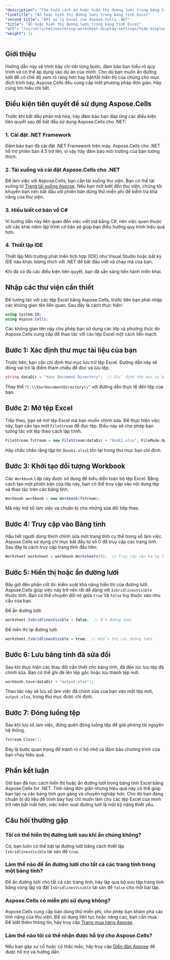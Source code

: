 ```yaml
---
"description": "Tìm hiểu cách ẩn hoặc hiển thị đường lưới trong bảng tính Excel một cách dễ dàng bằng Aspose.Cells for .NET. Hướng dẫn toàn diện này bao gồm các hướng dẫn từng bước."
"linktitle": "Ẩn hoặc hiển thị đường lưới trong bảng tính Excel"
"second_title": "API xử lý Excel của Aspose.Cells .NET"
"title": "Ẩn hoặc hiển thị đường lưới trong bảng tính Excel"
"url": "/vi/cells/net/mastering-worksheet-display-settings/hide-display-gridlines/"
"weight": 11
---
```


## Giới thiệu

Hướng dẫn này sẽ trình bày chi tiết từng bước, đảm bảo bạn hiểu rõ quy trình và có thể áp dụng vào dự án của mình. Cho dù bạn muốn ẩn đường lưới để có chế độ xem rõ ràng hơn hay bật/tắt hiển thị của chúng cho mục đích trình bày, Aspose.Cells đều cung cấp một phương pháp đơn giản. Hãy cùng tìm hiểu chi tiết.

## Điều kiện tiên quyết để sử dụng Aspose.Cells

Trước khi bắt đầu phần mã hóa, hãy đảm bảo bạn đáp ứng các điều kiện tiên quyết sau để bắt đầu sử dụng Aspose.Cells cho .NET:

### 1. Cài đặt .NET Framework
Đảm bảo bạn đã cài đặt .NET Framework trên máy. Aspose.Cells cho .NET hỗ trợ phiên bản 4.5 trở lên, vì vậy hãy đảm bảo môi trường của bạn tương thích.

### 2. Tải xuống và cài đặt Aspose.Cells cho .NET
Để làm việc với Aspose.Cells, bạn cần tải xuống thư viện. Bạn có thể tải xuống từ [Trang tải xuống Aspose](https://releases.aspose.com/cells/net/). Nếu bạn mới biết đến thư viện, chúng tôi khuyên bạn nên bắt đầu với phiên bản dùng thử miễn phí để kiểm tra khả năng của thư viện.

### 3. Hiểu biết cơ bản về C#
Vì hướng dẫn này liên quan đến việc viết mã bằng C#, nên việc quen thuộc với các khái niệm lập trình cơ bản sẽ giúp bạn điều hướng quy trình hiệu quả hơn.

### 4. Thiết lập IDE
Thiết lập Môi trường phát triển tích hợp (IDE) như Visual Studio hoặc bất kỳ IDE nào khác tương thích với .NET để bắt đầu viết và chạy mã của bạn.

Khi đã có đủ các điều kiện tiên quyết, bạn đã sẵn sàng tiến hành triển khai.

## Nhập các thư viện cần thiết

Để tương tác với các tệp Excel bằng Aspose.Cells, trước tiên bạn phải nhập các không gian tên liên quan. Sau đây là cách thực hiện:

```csharp
using System.IO;
using Aspose.Cells;
```

Các không gian tên này cho phép bạn sử dụng các lớp và phương thức do Aspose.Cells cung cấp để thao tác với các tệp Excel một cách liền mạch.

## Bước 1: Xác định thư mục tài liệu của bạn

Trước tiên, bạn cần chỉ định thư mục lưu trữ tệp Excel. Đường dẫn này sẽ đóng vai trò là điểm tham chiếu để đọc và lưu tệp.

```csharp
string dataDir = "Your Document Directory";  // Chỉ định thư mục của bạn ở đây
```

Thay thế `"C:\\YourDocumentDirectory\\"` với đường dẫn thực tế đến tệp của bạn.

## Bước 2: Mở tệp Excel

Tiếp theo, bạn sẽ mở tệp Excel mà bạn muốn chỉnh sửa. Để thực hiện việc này, bạn cần tạo một `FileStream` để đọc tệp. Điều này sẽ cho phép bạn tương tác với tệp theo cách lập trình.

```csharp
FileStream fstream = new FileStream(dataDir + "book1.xlsx", FileMode.Open);
```

Hãy chắc chắn rằng tập tin (`book1.xlsx`) tồn tại trong thư mục bạn chỉ định.

## Bước 3: Khởi tạo đối tượng Workbook

Các `Workbook` Lớp này được sử dụng để biểu diễn toàn bộ tệp Excel. Bằng cách tạo một phiên bản của lớp này, bạn có thể truy cập vào nội dung tệp và thao tác trên các bảng tính.

```csharp
Workbook workbook = new Workbook(fstream);
```

Mã này mở sổ làm việc và chuẩn bị cho những sửa đổi tiếp theo.

## Bước 4: Truy cập vào Bảng tính

Hầu hết người dùng thích chỉnh sửa một trang tính cụ thể trong sổ làm việc. Aspose.Cells sử dụng chỉ mục bắt đầu từ số 0 để truy cập các trang tính. Sau đây là cách truy cập trang tính đầu tiên:

```csharp
Worksheet worksheet = workbook.Worksheets[0];  // Truy cập vào bảng tính đầu tiên
```

## Bước 5: Hiển thị hoặc ẩn đường lưới

Bây giờ đến phần cốt lõi: kiểm soát khả năng hiển thị của đường lưới. Aspose.Cells giúp việc này trở nên rất dễ dàng với `IsGridlinesVisible` thuộc tính. Bạn có thể chuyển đổi nó giữa `true` Và `false` tùy thuộc vào nhu cầu của bạn.

Để ẩn đường lưới:

```csharp
worksheet.IsGridlinesVisible = false;  // Ẩn đường lưới
```

Để hiển thị lại đường lưới:

```csharp
worksheet.IsGridlinesVisible = true;  // Hiển thị các đường lưới
```

## Bước 6: Lưu bảng tính đã sửa đổi

Sau khi thực hiện các thay đổi cần thiết cho bảng tính, đã đến lúc lưu tệp đã chỉnh sửa. Bạn có thể ghi đè lên tệp gốc hoặc lưu thành tệp mới.

```csharp
workbook.Save(dataDir + "output.xlsx");
```

Thao tác này sẽ lưu sổ làm việc đã chỉnh sửa của bạn vào một tệp mới, `output.xlsx`, trong thư mục được chỉ định.

## Bước 7: Đóng luồng tệp

Sau khi lưu sổ làm việc, đừng quên đóng luồng tệp để giải phóng tài nguyên hệ thống.

```csharp
fstream.Close();
```

Đây là bước quan trọng để tránh rò rỉ bộ nhớ và đảm bảo chương trình của bạn chạy hiệu quả.

## Phần kết luận

Giờ bạn đã học cách hiển thị hoặc ẩn đường lưới trong bảng tính Excel bằng Aspose.Cells for .NET. Tính năng đơn giản nhưng hiệu quả này có thể giúp bạn tạo ra các bảng tính gọn gàng và chuyên nghiệp hơn. Cho dù bạn đang chuẩn bị dữ liệu để trình bày hay chỉ muốn làm cho các tệp Excel của mình trở nên bắt mắt hơn, việc kiểm soát đường lưới là một kỹ năng thiết yếu.

## Câu hỏi thường gặp

### Tôi có thể hiển thị đường lưới sau khi ẩn chúng không?
Có, bạn luôn có thể bật lại đường lưới bằng cách thiết lập `IsGridlinesVisible` tài sản để `true`.

### Làm thế nào để ẩn đường lưới cho tất cả các trang tính trong một bảng tính?
Để ẩn đường lưới cho tất cả các trang tính, hãy lặp qua bộ sưu tập trang tính bằng vòng lặp và đặt `IsGridlinesVisible` tài sản để `false` cho mỗi bài tập.

### Aspose.Cells có miễn phí sử dụng không?
Aspose.Cells cung cấp bản dùng thử miễn phí, cho phép bạn khám phá các tính năng của thư viện. Để sử dụng liên tục hoặc nâng cao, bạn cần mua. Để biết thêm thông tin, hãy truy cập [Trang mua hàng Aspose](https://purchase.aspose.com/buy).

### Làm thế nào tôi có thể nhận được hỗ trợ cho Aspose.Cells?
Nếu bạn gặp sự cố hoặc có thắc mắc, hãy truy cập [Diễn đàn Aspose](https://forum.aspose.com/c/cells/9) để được hỗ trợ và hướng dẫn.